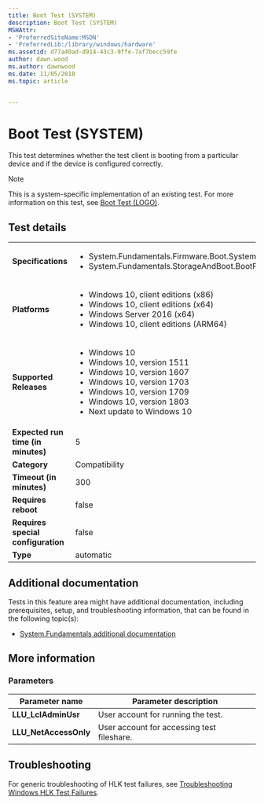 ```yaml
---
title: Boot Test (SYSTEM)
description: Boot Test (SYSTEM)
MSHAttr:
- 'PreferredSiteName:MSDN'
- 'PreferredLib:/library/windows/hardware'
ms.assetid: d77a40ad-d914-43c3-9ffe-7af7becc59fe
author: dawn.wood
ms.author: dawnwood
ms.date: 11/05/2018
ms.topic: article


---
```


# <span id="p_hlk_test.3b66d9ef-fac0-4215-814c-e98f5e6ed63c"></span>Boot Test (SYSTEM)


This test determines whether the test client is booting from a particular device and if the device is configured correctly.

> [!NOTE]
> 
> This is a system-specific implementation of an existing test. For more information on this test, see [Boot Test (LOGO)](1660c636-710c-462a-9920-7557fd55d230.md).



## Test details

|||
|---|---|
| **Specifications**  | <ul><li>System.Fundamentals.Firmware.Boot.SystemWithBootDeviceGreaterThan</li><li>System.Fundamentals.StorageAndBoot.BootPerformance</li></ul> |  
| **Platforms**   | <ul><li>Windows 10, client editions (x86)</li><li>Windows 10, client editions (x64)</li><li>Windows Server 2016 (x64)</li><li>Windows 10, client editions (ARM64)</li></ul> |
| **Supported Releases** | <ul><li>Windows 10</li><li>Windows 10, version 1511</li><li>Windows 10, version 1607</li><li>Windows 10, version 1703</li><li>Windows 10, version 1709</li><li>Windows 10, version 1803</li><li>Next update to Windows 10</li></ul> |
|**Expected run time (in minutes)**| 5 |
|**Category**| Compatibility |
|**Timeout (in minutes)**| 300 |
|**Requires reboot**| false |
|**Requires special configuration**| false |
|**Type**| automatic |



## <span id="Additional_documentation"></span><span id="additional_documentation"></span><span id="ADDITIONAL_DOCUMENTATION"></span>Additional documentation


Tests in this feature area might have additional documentation, including prerequisites, setup, and troubleshooting information, that can be found in the following topic(s):

-   [System.Fundamentals additional documentation](system-fundamentals-additional-documentation.md)

## <span id="More_information"></span><span id="more_information"></span><span id="MORE_INFORMATION"></span>More information


### <span id="Parameters"></span><span id="parameters"></span><span id="PARAMETERS"></span>Parameters

| Parameter name         | Parameter description                      |
|------------------------|--------------------------------------------|
| **LLU\_LclAdminUsr**   | User account for running the test.         |
| **LLU\_NetAccessOnly** | User account for accessing test fileshare. |



## <span id="Troubleshooting"></span><span id="troubleshooting"></span><span id="TROUBLESHOOTING"></span>Troubleshooting


For generic troubleshooting of HLK test failures, see [Troubleshooting Windows HLK Test Failures](../user/troubleshooting-windows-hlk-test-failures.md).










